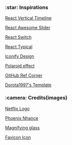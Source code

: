 <h3>:star: Inspirations</h3>

<a href="https://github.com/stephane-monnot/react-vertical-timeline">React Vertical Timeline</a>  <br/>

<a href="https://github.com/rcaferati/react-awesome-slider">React Awesome Slider</a>  <br/>

<a href="https://github.com/markusenglund/react-switch">React Switch</a>  <br/>

<a href="https://github.com/catalinmiron/react-typical">React Typical</a>  <br/>

<a href="https://iconify.design/icon-sets/?query=angular">Iconify Design</a>  <br/>

<a href="https://www.w3docs.com/snippets/css/how-to-create-polaroid-image-with-css.html#">Polaroid effect</a>  <br/>

<a href="https://tholman.com/github-corners/">GitHub Ref Corner</a>

<a href="https://github.com/Dorota1997/react-frontend-dev-portfolio">Dorota1997's Template</a>
  

<h3>:camera: Credits(images)</h3>

[Netflix Logo](https://unsplash.com/photos/Bx5-8M-y0sI)

[Phoenix Nhance](https://play.google.com/store/apps/details?id=com.phoenix.nhance)

[Magnifying glass](https://unsplash.com/photos/afW1hht0NSs)

[Favicon Icon](https://favicon.io/favicon-generator/)
